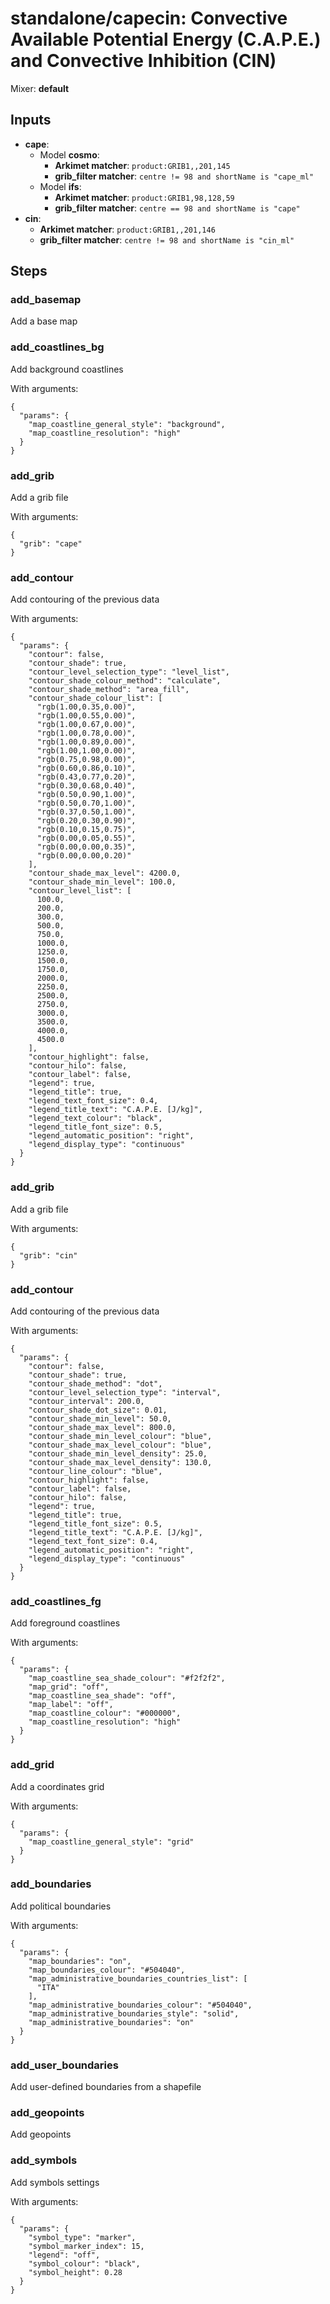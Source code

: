 # standalone/capecin: Convective Available Potential Energy (C.A.P.E.) and Convective Inhibition (CIN)

Mixer: **default**

## Inputs

* **cape**:
    * Model **cosmo**:
        * **Arkimet matcher**: `product:GRIB1,,201,145`
        * **grib_filter matcher**: `centre != 98 and shortName is "cape_ml"`
    * Model **ifs**:
        * **Arkimet matcher**: `product:GRIB1,98,128,59`
        * **grib_filter matcher**: `centre == 98 and shortName is "cape"`
* **cin**:
    * **Arkimet matcher**: `product:GRIB1,,201,146`
    * **grib_filter matcher**: `centre != 98 and shortName is "cin_ml"`

## Steps

### add_basemap

Add a base map


### add_coastlines_bg

Add background coastlines

With arguments:
```
{
  "params": {
    "map_coastline_general_style": "background",
    "map_coastline_resolution": "high"
  }
}
```

### add_grib

Add a grib file

With arguments:
```
{
  "grib": "cape"
}
```

### add_contour

Add contouring of the previous data

With arguments:
```
{
  "params": {
    "contour": false,
    "contour_shade": true,
    "contour_level_selection_type": "level_list",
    "contour_shade_colour_method": "calculate",
    "contour_shade_method": "area_fill",
    "contour_shade_colour_list": [
      "rgb(1.00,0.35,0.00)",
      "rgb(1.00,0.55,0.00)",
      "rgb(1.00,0.67,0.00)",
      "rgb(1.00,0.78,0.00)",
      "rgb(1.00,0.89,0.00)",
      "rgb(1.00,1.00,0.00)",
      "rgb(0.75,0.98,0.00)",
      "rgb(0.60,0.86,0.10)",
      "rgb(0.43,0.77,0.20)",
      "rgb(0.30,0.68,0.40)",
      "rgb(0.50,0.90,1.00)",
      "rgb(0.50,0.70,1.00)",
      "rgb(0.37,0.50,1.00)",
      "rgb(0.20,0.30,0.90)",
      "rgb(0.10,0.15,0.75)",
      "rgb(0.00,0.05,0.55)",
      "rgb(0.00,0.00,0.35)",
      "rgb(0.00,0.00,0.20)"
    ],
    "contour_shade_max_level": 4200.0,
    "contour_shade_min_level": 100.0,
    "contour_level_list": [
      100.0,
      200.0,
      300.0,
      500.0,
      750.0,
      1000.0,
      1250.0,
      1500.0,
      1750.0,
      2000.0,
      2250.0,
      2500.0,
      2750.0,
      3000.0,
      3500.0,
      4000.0,
      4500.0
    ],
    "contour_highlight": false,
    "contour_hilo": false,
    "contour_label": false,
    "legend": true,
    "legend_title": true,
    "legend_text_font_size": 0.4,
    "legend_title_text": "C.A.P.E. [J/kg]",
    "legend_text_colour": "black",
    "legend_title_font_size": 0.5,
    "legend_automatic_position": "right",
    "legend_display_type": "continuous"
  }
}
```

### add_grib

Add a grib file

With arguments:
```
{
  "grib": "cin"
}
```

### add_contour

Add contouring of the previous data

With arguments:
```
{
  "params": {
    "contour": false,
    "contour_shade": true,
    "contour_shade_method": "dot",
    "contour_level_selection_type": "interval",
    "contour_interval": 200.0,
    "contour_shade_dot_size": 0.01,
    "contour_shade_min_level": 50.0,
    "contour_shade_max_level": 800.0,
    "contour_shade_min_level_colour": "blue",
    "contour_shade_max_level_colour": "blue",
    "contour_shade_min_level_density": 25.0,
    "contour_shade_max_level_density": 130.0,
    "contour_line_colour": "blue",
    "contour_highlight": false,
    "contour_label": false,
    "contour_hilo": false,
    "legend": true,
    "legend_title": true,
    "legend_title_font_size": 0.5,
    "legend_title_text": "C.A.P.E. [J/kg]",
    "legend_text_font_size": 0.4,
    "legend_automatic_position": "right",
    "legend_display_type": "continuous"
  }
}
```

### add_coastlines_fg

Add foreground coastlines

With arguments:
```
{
  "params": {
    "map_coastline_sea_shade_colour": "#f2f2f2",
    "map_grid": "off",
    "map_coastline_sea_shade": "off",
    "map_label": "off",
    "map_coastline_colour": "#000000",
    "map_coastline_resolution": "high"
  }
}
```

### add_grid

Add a coordinates grid

With arguments:
```
{
  "params": {
    "map_coastline_general_style": "grid"
  }
}
```

### add_boundaries

Add political boundaries

With arguments:
```
{
  "params": {
    "map_boundaries": "on",
    "map_boundaries_colour": "#504040",
    "map_administrative_boundaries_countries_list": [
      "ITA"
    ],
    "map_administrative_boundaries_colour": "#504040",
    "map_administrative_boundaries_style": "solid",
    "map_administrative_boundaries": "on"
  }
}
```

### add_user_boundaries

Add user-defined boundaries from a shapefile


### add_geopoints

Add geopoints


### add_symbols

Add symbols settings

With arguments:
```
{
  "params": {
    "symbol_type": "marker",
    "symbol_marker_index": 15,
    "legend": "off",
    "symbol_colour": "black",
    "symbol_height": 0.28
  }
}
```

